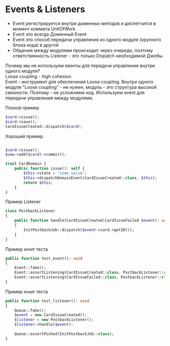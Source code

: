 # Events & Listeners

- Event регистрируется внутри доменных методов и диспетчится в момент коммита UnitOfWork.
- Event это всегда Доменный Event
- Event это способ передачи управления из одного модуля (крупного блока кода) в другой
- Общение между модулями происходит через очереди, поэтому ответственность Listener - это только Dispatch необходимой Джобы.

Почему мы не используем евенты для передачи управления внутри одного модуля?  
Loose coupling - high cohesion.  
Event - инструмент для обеспечения Loose coupling. 
Внутри одного модуля "Loose coupling" - не нужен, модуль - это структура высокой связности.
Поэтому - не усложняем код. Используем event для передачи управления между модулями.     



Плохой пример
```php
$card->issue();
$card->save();
CardIssueCreated::dispatch($card);
```

Хороший пример
```php

$card->issue();
$uow->add($card)->commit();

trait CardDomain {
    public function issue(): self {
        $this->state = "some value";
        $this->dispatchDomainEvent(CardIssueCreated::class, $this);
        return $this;
    }
}
```

Пример Listener
```php
class PostbackListener
{
    public function handle(CardIssueCreated|CardIssueFailed $event): void
    {
        InitPostbackJob::dispatch($event->card->getID());
    }
}
```

Пример юнит теста
```php
public function test_event(): void
{
    Event::fake();
    Event::assertListening(CardIssueCreated::class, PostbackListener::class);
    Event::assertListening(CardIssueFailed::class, PostbackListener::class);
}
```


Пример юнит теста
```php
public function test_listener(): void
{
    Queue::fake();
    $event = new CardIssueCreated();
    $listener = new PostbackListener();
    $listener->handle($event);
    
    Queue::assertPushed(InitPostbackJob::class);
}
```
